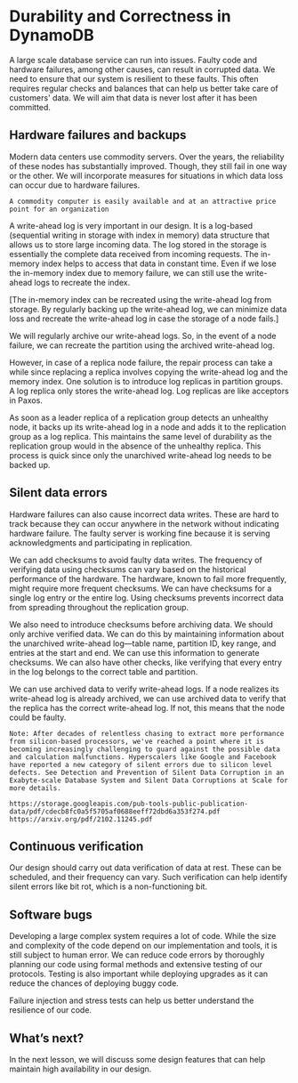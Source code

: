 # Durability and Correctness in DynamoDB
A large scale database service can run into issues. Faulty code and hardware failures, among other causes, can result in corrupted data. We need to ensure that our system is resilient to these faults. This often requires regular checks and balances that can help us better take care of customers' data. We will aim that data is never lost after it has been committed.

## Hardware failures and backups
Modern data centers use commodity servers. Over the years, the reliability of these nodes has substantially improved. Though, they still fail in one way or the other. We will incorporate measures for situations in which data loss can occur due to hardware failures.

```
A commodity computer is easily available and at an attractive price point for an organization
```
A write-ahead log is very important in our design. It is a log-based (sequential writing in storage with index in memory) data structure that allows us to store large incoming data. The log stored in the storage is essentially the complete data received from incoming requests. The in-memory index helps to access that data in constant time. Even if we lose the in-memory index due to memory failure, we can still use the write-ahead logs to recreate the index.

[The in-memory index can be recreated using the write-ahead log from storage. By regularly backing up the write-ahead log, we can minimize data loss and recreate the write-ahead log in case the storage of a node fails.]

We will regularly archive our write-ahead logs. So, in the event of a node failure, we can recreate the partition using the archived write-ahead log.

However, in case of a replica node failure, the repair process can take a while since replacing a replica involves copying the write-ahead log and the memory index. One solution is to introduce log replicas in partition groups. A log replica only stores the write-ahead log. Log replicas are like acceptors in Paxos.

As soon as a leader replica of a replication group detects an unhealthy node, it backs up its write-ahead log in a node and adds it to the replication group as a log replica. This maintains the same level of durability as the replication group would in the absence of the unhealthy replica. This process is quick since only the unarchived write-ahead log needs to be backed up.

## Silent data errors
Hardware failures can also cause incorrect data writes. These are hard to track because they can occur anywhere in the network without indicating hardware failure. The faulty server is working fine because it is serving acknowledgments and participating in replication.

We can add checksums to avoid faulty data writes. The frequency of verifying data using checksums can vary based on the historical performance of the hardware. The hardware, known to fail more frequently, might require more frequent checksums. We can have checksums for a single log entry or the entire log. Using checksums prevents incorrect data from spreading throughout the replication group.

We also need to introduce checksums before archiving data. We should only archive verified data. We can do this by maintaining information about the unarchived write-ahead log—table name, partition ID, key range, and entries at the start and end. We can use this information to generate checksums. We can also have other checks, like verifying that every entry in the log belongs to the correct table and partition.

We can use archived data to verify write-ahead logs. If a node realizes its write-ahead log is already archived, we can use archived data to verify that the replica has the correct write-ahead log. If not, this means that the node could be faulty.

```
Note: After decades of relentless chasing to extract more performance from silicon-based processors, we've reached a point where it is becoming increasingly challenging to guard against the possible data and calculation malfunctions. Hyperscalers like Google and Facebook have reported a new category of silent errors due to silicon level defects. See Detection and Prevention of Silent Data Corruption in an Exabyte-scale Database System and Silent Data Corruptions at Scale for more details.

https://storage.googleapis.com/pub-tools-public-publication-data/pdf/cdecb8fc0a5f5705af0688eeff72dbd6a353f274.pdf
https://arxiv.org/pdf/2102.11245.pdf
```

## Continuous verification
Our design should carry out data verification of data at rest. These can be scheduled, and their frequency can vary. Such verification can help identify silent errors like bit rot, which is a non-functioning bit.

## Software bugs
Developing a large complex system requires a lot of code. While the size and complexity of the code depend on our implementation and tools, it is still subject to human error. We can reduce code errors by thoroughly planning our code using formal methods and extensive testing of our protocols. Testing is also important while deploying upgrades as it can reduce the chances of deploying buggy code.

Failure injection and stress tests can help us better understand the resilience of our code.

## What’s next?
In the next lesson, we will discuss some design features that can help maintain high availability in our design.

